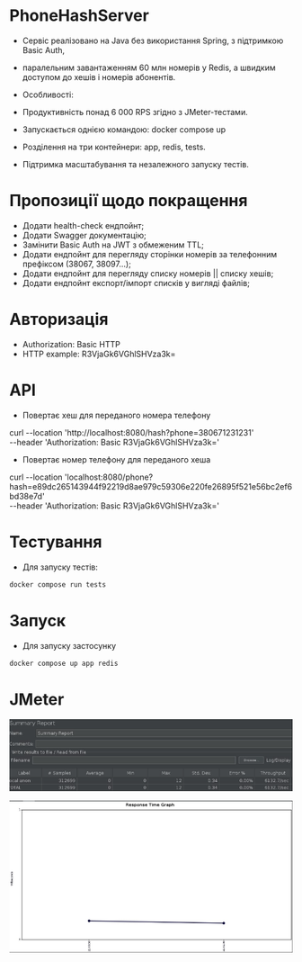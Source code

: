 # PhoneHashServer

- Сервіс реалізовано на Java без використання Spring, з підтримкою Basic Auth, 
- паралельним завантаженням 60 млн номерів у Redis, а швидким доступом до хешів і номерів абонентів.

- Особливості:
- Продуктивність понад 6 000 RPS згідно з JMeter-тестами.
- Запускається однією командою: docker compose up
- Розділення на три контейнери: app, redis, tests.

- Підтримка масштабування та незалежного запуску тестів.

# Пропозиції щодо покращення

- Додати health-check ендпойнт;
- Додати Swagger документацію;
- Замінити Basic Auth на JWT з обмеженим TTL;
- Додати ендпойнт для перегляду сторінки номерів за телефонним префіксом (38067, 38097...);
- Додати ендпойнт для перегляду списку номерів || списку хешів;
- Додати ендпойнт експорт/імпорт списків у вигляді файлів;

# Авторизація

- Authorization: Basic HTTP
- HTTP example: R3VjaGk6VGhlSHVza3k=

# API

- Повертає хеш для переданого номера телефону

curl --location 'http://localhost:8080/hash?phone=380671231231' \
--header 'Authorization: Basic R3VjaGk6VGhlSHVza3k='

- Повертає номер телефону для переданого хеша

curl --location 'localhost:8080/phone?hash=e89dc265143944f92219d8ae979c59306e220fe26895f521e56bc2ef6bd38e7d' \
--header 'Authorization: Basic R3VjaGk6VGhlSHVza3k='

# Тестування

- Для запуску тестів:

```bash
docker compose run tests
```

# Запуск

- Для запуску застосунку

```bash
docker compose up app redis
```

# JMeter

![img.png](jmeter_report.png)

![img.png](time_grauph.png)
